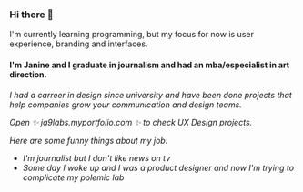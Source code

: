 ### Hi there 👋
I'm currently learning programming, but my focus for now is user experience, branding and interfaces.
<main>
 <conteiner>
  <h4>I'm Janine and I graduate in journalism and had an mba/especialist in art direction.</h2>
   <h6>I had a carreer in design since university and have been done projects that help companies grow your communication and design teams.


Open ✨ ja9labs.myportfolio.com ✨ to check UX Design projects.


Here are some funny things about my job:
- I'm journalist but I don't like news on tv
- Some day I woke up and I was a product designer and now I'm trying to complicate my polemic lab
